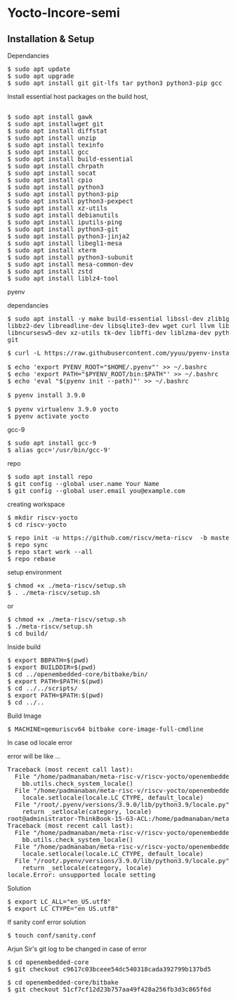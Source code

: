 # Yocto-Incore-semi

## Installation & Setup

Dependancies 

<pre class="wp-block-syntaxhighlighter-code">
$ sudo apt update
$ sudo apt upgrade
$ sudo apt install git git-lfs tar python3 python3-pip gcc
</pre>

Install essential host packages on the build host,

<pre> 
$ sudo apt install gawk 
$ sudo apt installwget git 
$ sudo apt install diffstat
$ sudo apt install unzip
$ sudo apt install texinfo
$ sudo apt install gcc
$ sudo apt install build-essential 
$ sudo apt install chrpath 
$ sudo apt install socat 
$ sudo apt install cpio 
$ sudo apt install python3 
$ sudo apt install python3-pip 
$ sudo apt install python3-pexpect 
$ sudo apt install xz-utils 
$ sudo apt install debianutils 
$ sudo apt install iputils-ping 
$ sudo apt install python3-git 
$ sudo apt install python3-jinja2 
$ sudo apt install libegl1-mesa 
$ sudo apt install xterm 
$ sudo apt install python3-subunit 
$ sudo apt install mesa-common-dev 
$ sudo apt install zstd 
$ sudo apt install liblz4-tool 
</pre>

pyenv

dependancies
<pre>
$ sudo apt install -y make build-essential libssl-dev zlib1g-dev \
libbz2-dev libreadline-dev libsqlite3-dev wget curl llvm libncurses5-dev \
libncursesw5-dev xz-utils tk-dev libffi-dev liblzma-dev python-openssl \
git
</pre>

<pre>
$ curl -L https://raw.githubusercontent.com/yyuu/pyenv-installer/master/bin/pyenv-installer | bash

$ echo 'export PYENV_ROOT="$HOME/.pyenv"' >> ~/.bashrc
$ echo 'export PATH="$PYENV_ROOT/bin:$PATH"' >> ~/.bashrc
$ echo 'eval "$(pyenv init --path)"' >> ~/.bashrc

$ pyenv install 3.9.0

$ pyenv virtualenv 3.9.0 yocto
$ pyenv activate yocto
</pre>

gcc-9

<pre>
$ sudo apt install gcc-9
$ alias gcc='/usr/bin/gcc-9'
</pre>

repo

<pre>
$ sudo apt install repo
$ git config --global user.name Your Name
$ git config --global user.email you@example.com
</pre>

creating workspace

<pre>
$ mkdir riscv-yocto 
$ cd riscv-yocto
</pre>

<pre>
$ repo init -u https://github.com/riscv/meta-riscv  -b master -m tools/manifests/riscv-yocto.xml
$ repo sync
$ repo start work --all
$ repo rebase
</pre>

setup environment

<pre>
$ chmod +x ./meta-riscv/setup.sh
$ . ./meta-riscv/setup.sh
</pre>

or

<pre>
$ chmod +x ./meta-riscv/setup.sh
$ ./meta-riscv/setup.sh
$ cd build/
</pre>

Inside build

<pre>
$ export BBPATH=$(pwd)
$ export BUILDDIR=$(pwd)
$ cd ../openembedded-core/bitbake/bin/
$ export PATH=$PATH:$(pwd)
$ cd ../../scripts/
$ export PATH=$PATH:$(pwd)
$ cd ../..
</pre>

Build Image

<pre>
$ MACHINE=qemuriscv64 bitbake core-image-full-cmdline
</pre>

In case od locale error

error will be like ...
<pre>
Traceback (most recent call last):
  File "/home/padmanaban/meta-risc-v/riscv-yocto/openembedded-core/bitbake/bin/bitbake", line 28, in <module>
    bb.utils.check_system_locale()
  File "/home/padmanaban/meta-risc-v/riscv-yocto/openembedded-core/bitbake/lib/bb/utils.py", line 621, in check_system_locale
    locale.setlocale(locale.LC_CTYPE, default_locale)
  File "/root/.pyenv/versions/3.9.0/lib/python3.9/locale.py", line 610, in setlocale
    return _setlocale(category, locale)
root@administrator-ThinkBook-15-G3-ACL:/home/padmanaban/meta-risc-v/riscv-yocto/build# MACHINE=qemuriscv64 bitbake core-image-full-cmdline
Traceback (most recent call last):
  File "/home/padmanaban/meta-risc-v/riscv-yocto/openembedded-core/bitbake/bin/bitbake", line 28, in <module>
    bb.utils.check_system_locale()
  File "/home/padmanaban/meta-risc-v/riscv-yocto/openembedded-core/bitbake/lib/bb/utils.py", line 621, in check_system_locale
    locale.setlocale(locale.LC_CTYPE, default_locale)
  File "/root/.pyenv/versions/3.9.0/lib/python3.9/locale.py", line 610, in setlocale
    return _setlocale(category, locale)
locale.Error: unsupported locale setting
</pre>

Solution

<pre>
$ export LC_ALL="en_US.utf8"
$ export LC_CTYPE="en_US.utf8"
</pre>

If sanity conf error solution

<pre>
$ touch conf/sanity.conf
</pre>

Arjun Sir's git log to be changed in case of error
<pre>
$ cd openembedded-core
$ git checkout c9617c03bceee54dc540318cada392799b137bd5
</pre>
<pre>
$ cd openembedded-core/bitbake
$ git checkout 51cf7cf12d23b757aa49f428a256fb3d3c865f6d
</pre>
